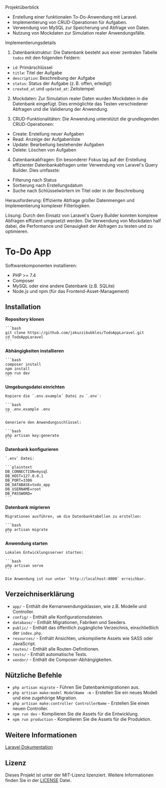 Projektüberblick
- Erstellung einer funktionalen To-Do-Anwendung mit Laravel.
- Implementierung von CRUD-Operationen für Aufgaben.
- Verwendung von MySQL zur Speicherung und Abfrage von Daten.
- Nutzung von Mockdaten zur Simulation realer Anwendungsfälle.

Implementierungsdetails

1. Datenbankstruktur: Die Datenbank besteht aus einer zentralen Tabelle `todos` mit den folgenden Feldern:

- `id`: Primärschlüssel
- `title`: Titel der Aufgabe
- `description`: Beschreibung der Aufgabe
- `status`: Status der Aufgabe (z. B. offen, erledigt)
- `created_at` und `updated_at`: Zeitstempel

2. Mockdaten: Zur Simulation realer Daten wurden Mockdaten in die Datenbank eingefügt. Dies ermöglichte das Testen verschiedener Abfragen und die Validierung der Anwendung.

3. CRUD-Funktionalitäten: Die Anwendung unterstützt die grundlegenden CRUD-Operationen:
- Create: Erstellung neuer Aufgaben
- Read: Anzeige der Aufgabenliste
- Update: Bearbeitung bestehender Aufgaben
- Delete: Löschen von Aufgaben

4. Datenbankabfragen: Ein besonderer Fokus lag auf der Erstellung effizienter Datenbankabfragen unter Verwendung von Laravel's Query Builder. Dies umfasste:
- Filterung nach Status
- Sortierung nach Erstellungsdatum
- Suche nach Schlüsselwörtern im Titel oder in der Beschreibung

Herausforderung: Effiziente Abfrage großer Datenmengen und Implementierung komplexer Filterlogiken.

Lösung: Durch den Einsatz von Laravel's Query Builder konnten komplexe Abfragen effizient umgesetzt werden. Die Verwendung von Mockdaten half dabei, die Performance und Genauigkeit der Abfragen zu testen und zu optimieren.


# To-Do App

Softwarekomponenten installieren:

- PHP >= 7.4
- Composer
- MySQL oder eine andere Datenbank (z.B. SQLite)
- Node.js und npm (für das Frontend-Asset-Management)

## Installation

 **Repository klonen**

    ```bash
    git clone https://github.com/jakuzzibubbles/TodoAppLaravel.git
    cd TodoAppLaravel
    ```

 **Abhängigkeiten installieren**

    ```bash
    composer install
    npm install
    npm run dev
    ```

 **Umgebungsdatei einrichten**

    Kopiere die `.env.example` Datei zu `.env`:

    ```bash
    cp .env.example .env
    ```

    Generiere den Anwendungsschlüssel:

    ```bash
    php artisan key:generate
    ```

 **Datenbank konfigurieren**

    `.env` Datei:

    ```plaintext
    DB_CONNECTION=mysql
    DB_HOST=127.0.0.1
    DB_PORT=3306
    DB_DATABASE=todo_app
    DB_USERNAME=root
    DB_PASSWORD=
    ```

 **Datenbank migrieren**

    Migrationen ausführen, um die Datenbanktabellen zu erstellen:

    ```bash
    php artisan migrate
    ```

 **Anwendung starten**

    Lokalen Entwicklungsserver starten:

    ```bash
    php artisan serve
    ```

    Die Anwendung ist nun unter `http://localhost:8000` erreichbar.

## Verzeichniserklärung

- `app/` - Enthält die Kernanwendungsklassen, wie z.B. Modelle und Controller.
- `config/` - Enthält alle Konfigurationsdateien.
- `database/` - Enthält Migrationen, Fabriken und Seeders.
- `public/` - Enthält das öffentlich zugängliche Verzeichnis, einschließlich der `index.php`.
- `resources/` - Enthält Ansichten, unkompilierte Assets wie SASS oder JavaScript.
- `routes/` - Enthält alle Routen-Definitionen.
- `tests/` - Enthält automatische Tests.
- `vendor/` - Enthält die Composer-Abhängigkeiten.

## Nützliche Befehle

- `php artisan migrate` - Führen Sie Datenbankmigrationen aus.
- `php artisan make:model ModelName -m` - Erstellen Sie ein neues Modell und eine zugehörige Migration.
- `php artisan make:controller ControllerName` - Erstellen Sie einen neuen Controller.
- `npm run dev` - Kompilieren Sie die Assets für die Entwicklung.
- `npm run production` - Kompilieren Sie die Assets für die Produktion.

## Weitere Informationen

[Laravel Dokumentation](https://laravel.com/docs)

## Lizenz

Dieses Projekt ist unter der MIT-Lizenz lizenziert. Weitere Informationen finden Sie in der [LICENSE](LICENSE) Datei.
